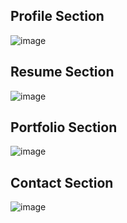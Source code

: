 ## Profile Section
![image](https://user-images.githubusercontent.com/57394564/227759158-74ae8024-d14c-47a4-9cda-88dfd595beb9.png)

## Resume Section
![image](https://user-images.githubusercontent.com/57394564/227759134-99a2f751-7da4-4a0b-8617-0314df7fc38b.png)

## Portfolio Section
![image](https://user-images.githubusercontent.com/57394564/227759192-bf312219-4340-465e-a7f5-f5c9f9e84c37.png)

## Contact Section
![image](https://user-images.githubusercontent.com/57394564/227759208-f81a00de-a38a-47e4-b932-3db0a04a666d.png)


